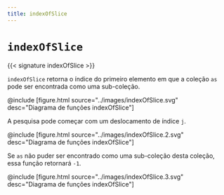 ```yaml
---
title: indexOfSlice
---
```


# `indexOfSlice`

{{< signature indexOfSlice >}}

`indexOfSlice` retorna o índice do primeiro elemento em que a coleção `as` pode ser encontrada como uma sub-coleção.

@include [figure.html source="../images/indexOfSlice.svg" desc="Diagrama de funções indexOfSlice"]

A pesquisa pode começar com um deslocamento de índice `j`.

@include [figure.html source="../images/indexOfSlice.2.svg" desc="Diagrama de funções indexOfSlice"]

Se `as` não puder ser encontrado como uma sub-coleção desta coleção, essa função retornará `-1`.

@include [figure.html source="../images/indexOfSlice.3.svg" desc="Diagrama de funções indexOfSlice"]
